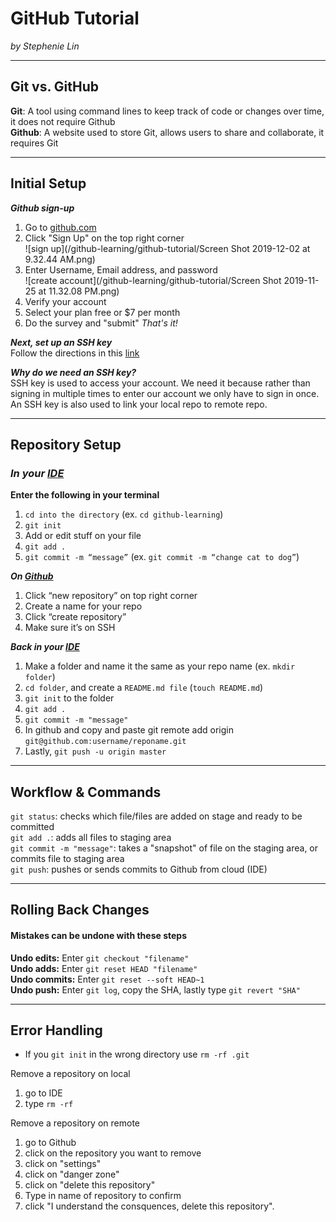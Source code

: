 # GitHub Tutorial

_by Stephenie Lin_

---
## Git vs. GitHub
**Git**: A tool using command lines to keep track of code or changes over time, it does not require Github    
**Github**: A website used to store Git, allows users to share and collaborate, it requires Git  


---
## Initial Setup  
**_Github sign-up_** 
1. Go to [github.com](https://github.com/)
2. Click "Sign Up" on the top right corner   
![sign up](/github-learning/github-tutorial/Screen Shot 2019-12-02 at 9.32.44 AM.png)   
3. Enter Username, Email address, and password   
![create account](/github-learning/github-tutorial/Screen Shot 2019-11-25 at 11.32.08 PM.png)
4. Verify your account
5. Select your plan free or $7 per month
6. Do the survey and "submit"
_That's it!_ 

**_Next, set up an SSH key_**  
Follow the directions in this [link](https://github.com/hstatsep/ide50)  

**_Why do we need an SSH key?_**  
SSH key is used to access your account. We need it because rather than signing in multiple times to enter our account we only have to sign in once. An SSH key is also used to link your local repo to remote repo.        

---
## Repository Setup
### **_In your [IDE]( http://ide.cs50.io/)_**  
**Enter the following in your terminal** 
1. `cd into the directory` (ex. `cd github-learning`)
2. `git init`
3. Add or edit stuff on your file
4. `git add .`
5. `git commit -m “message”` (ex. `git commit -m “change cat to dog”`)

**_On [Github](https://github.com/)_**
1. Click “new repository” on top right corner
2. Create a name for your repo
3. Click “create repository”
4. Make sure it’s on SSH

**_Back in your [IDE]( http://ide.cs50.io/)_**
1. Make a folder and name it the same as your repo name (ex. `mkdir folder`)
2. `cd folder`, and create a `README.md file` (`touch README.md`)
3. `git init` to the folder
4. `git add .`
5. `git commit -m "message"`
6. In github and copy and paste git remote add origin `git@github.com:username/reponame.git`
7. Lastly, `git push -u origin master`



---
## Workflow & Commands
`git status`: checks which file/files are added on stage and ready to be committed  
`git add .`: adds all files to staging area     
`git commit -m "message"`: takes a "snapshot" of file on the staging area, or commits file to staging area    
`git push`: pushes or sends commits to Github from cloud (IDE)  


---
## Rolling Back Changes
#### Mistakes can be undone with these steps  
**Undo edits:** Enter `git checkout "filename"`  
**Undo adds:** Enter `git reset HEAD "filename"`   
**Undo commits:** Enter `git reset --soft HEAD~1`   
**Undo push:** Enter `git log`, copy the SHA, lastly type `git revert "SHA"`   

--- 
## Error Handling 
* If you `git init` in the wrong directory use `rm -rf .git`  

Remove a repository on local      
1. go to IDE  
2. type `rm -rf`   

Remove a repository on remote   
1. go to Github   
2. click on the repository you want to remove
3. click on "settings"
4. click on "danger zone"
5. click on "delete this repository"
6. Type in name of repository to confirm
7. click "I understand the consquences, delete this repository".